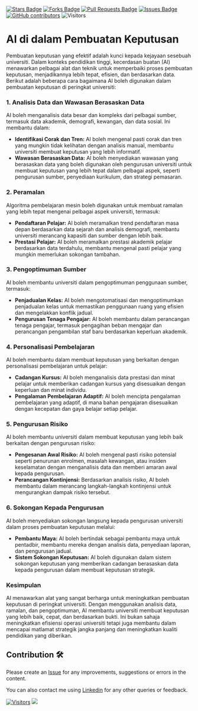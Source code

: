 <a href="https://github.com/drshahizan/ai-tools/stargazers"><img src="https://img.shields.io/github/stars/drshahizan/ai-tools" alt="Stars Badge"/></a>
<a href="https://github.com/drshahizan/ai-tools/network/members"><img src="https://img.shields.io/github/forks/drshahizan/ai-tools" alt="Forks Badge"/></a>
<a href="https://github.com/drshahizan/ai-tools"><img src="https://img.shields.io/github/issues-pr/drshahizan/ai-tools" alt="Pull Requests Badge"/></a>
<a href="https://github.com/drshahizan/ai-tools/issues"><img src="https://img.shields.io/github/issues/drshahizan/ai-tools" alt="Issues Badge"/></a>
<a href="https://github.com/drshahizan/ai-tools/graphs/contributors"><img alt="GitHub contributors" src="https://img.shields.io/github/contributors/drshahizan/ai-tools?color=2b9348"></a>
![Visitors](https://api.visitorbadge.io/api/visitors?path=https%3A%2F%2Fgithub.com%2Fdrshahizan%2Fai-tools&labelColor=%23d9e3f0&countColor=%23697689&style=flat)

# AI di dalam Pembuatan Keputusan
Pembuatan keputusan yang efektif adalah kunci kepada kejayaan sesebuah universiti. Dalam konteks pendidikan tinggi, kecerdasan buatan (AI) menawarkan pelbagai alat dan teknik untuk memperbaiki proses pembuatan keputusan, menjadikannya lebih tepat, efisien, dan berdasarkan data. Berikut adalah beberapa cara bagaimana AI boleh digunakan dalam pembuatan keputusan di peringkat universiti:

### 1. **Analisis Data dan Wawasan Berasaskan Data**
AI boleh menganalisis data besar dan kompleks dari pelbagai sumber, termasuk data akademik, demografi, kewangan, dan data sosial. Ini membantu dalam:

- **Identifikasi Corak dan Tren:** AI boleh mengenal pasti corak dan tren yang mungkin tidak kelihatan dengan analisis manual, membantu universiti membuat keputusan yang lebih informatif.
- **Wawasan Berasaskan Data:** AI boleh menyediakan wawasan yang berasaskan data yang boleh digunakan oleh pengurusan universiti untuk membuat keputusan yang lebih tepat dalam pelbagai aspek, seperti pengurusan sumber, penyediaan kurikulum, dan strategi pemasaran.

### 2. **Peramalan**
Algoritma pembelajaran mesin boleh digunakan untuk membuat ramalan yang lebih tepat mengenai pelbagai aspek universiti, termasuk:

- **Pendaftaran Pelajar:** AI boleh meramalkan trend pendaftaran masa depan berdasarkan data sejarah dan analisis demografi, membantu universiti merancang kapasiti dan sumber dengan lebih baik.
- **Prestasi Pelajar:** AI boleh meramalkan prestasi akademik pelajar berdasarkan data terdahulu, membantu mengenal pasti pelajar yang mungkin memerlukan sokongan tambahan.

### 3. **Pengoptimuman Sumber**
AI boleh membantu universiti dalam pengoptimuman penggunaan sumber, termasuk:

- **Penjadualan Kelas:** AI boleh mengotomatisasi dan mengoptimumkan penjadualan kelas untuk memastikan penggunaan ruang yang efisien dan mengelakkan konflik jadual.
- **Pengurusan Tenaga Pengajar:** AI boleh membantu dalam perancangan tenaga pengajar, termasuk pengagihan beban mengajar dan perancangan pengambilan staf baru berdasarkan keperluan akademik.

### 4. **Personalisasi Pembelajaran**
AI boleh membantu dalam membuat keputusan yang berkaitan dengan personalisasi pembelajaran untuk pelajar:

- **Cadangan Kursus:** AI boleh menganalisis data prestasi dan minat pelajar untuk memberikan cadangan kursus yang disesuaikan dengan keperluan dan minat individu.
- **Pengalaman Pembelajaran Adaptif:** AI boleh mencipta pengalaman pembelajaran yang adaptif, di mana bahan pengajaran disesuaikan dengan kecepatan dan gaya belajar setiap pelajar.

### 5. **Pengurusan Risiko**
AI boleh membantu universiti dalam membuat keputusan yang lebih baik berkaitan dengan pengurusan risiko:

- **Pengesanan Awal Risiko:** AI boleh mengenal pasti risiko potensial seperti penurunan enrolmen, masalah kewangan, atau insiden keselamatan dengan menganalisis data dan memberi amaran awal kepada pengurusan.
- **Perancangan Kontinjensi:** Berdasarkan analisis risiko, AI boleh membantu dalam merancang langkah-langkah kontinjensi untuk mengurangkan dampak risiko tersebut.

### 6. **Sokongan Kepada Pengurusan**
AI boleh menyediakan sokongan langsung kepada pengurusan universiti dalam proses pembuatan keputusan melalui:

- **Pembantu Maya:** AI boleh bertindak sebagai pembantu maya untuk pentadbir, membantu mereka dengan analisis data, penyediaan laporan, dan pengurusan jadual.
- **Sistem Sokongan Keputusan:** AI boleh digunakan dalam sistem sokongan keputusan yang memberikan cadangan berasaskan data kepada pengurusan dalam membuat keputusan strategik.

### Kesimpulan
AI menawarkan alat yang sangat berharga untuk meningkatkan pembuatan keputusan di peringkat universiti. Dengan menggunakan analisis data, ramalan, dan pengoptimuman, AI membantu universiti membuat keputusan yang lebih baik, cepat, dan berdasarkan bukti. Ini bukan sahaja meningkatkan efisiensi operasi universiti tetapi juga membantu dalam mencapai matlamat strategik jangka panjang dan meningkatkan kualiti pendidikan yang diberikan.

## Contribution 🛠️
Please create an [Issue](https://github.com/drshahizan/ai-tools/issues) for any improvements, suggestions or errors in the content.

You can also contact me using [Linkedin](https://www.linkedin.com/in/drshahizan/) for any other queries or feedback.

[![Visitors](https://api.visitorbadge.io/api/visitors?path=https%3A%2F%2Fgithub.com%2Fdrshahizan&labelColor=%23697689&countColor=%23555555&style=plastic)](https://visitorbadge.io/status?path=https%3A%2F%2Fgithub.com%2Fdrshahizan)
![](https://hit.yhype.me/github/profile?user_id=81284918)


